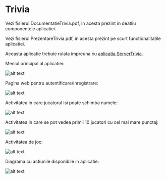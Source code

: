 # Trivia
Vezi fisierul DocumentatieTrivia.pdf, in acesta prezint in deatliu componentele aplicatiei.

Vezi fisierul PrezentareTrivia.pdf, in acesta prezint pe scurt functionalitatile aplicatiei.

Aceasta aplicatie trebuie rulata impreuna cu [aplicatia ServerTrivia](https://github.com/Flavius890/ServerTrivia).

Meniul principal al aplicatiei:

![alt text](https://github.com/Flavius890/Trivia/blob/master/MainActivity.JPG)

Pagina web pentru autentificare/inregistrare:

![alt text](https://github.com/Flavius890/Trivia/blob/master/AutentificareInregistrare.JPG)

Activitatea in care jucatorul isi poate schimba numele:

![alt text](https://github.com/Flavius890/Trivia/blob/master/SchimbareNume.JPG)

Activitatea in care se pot vedea primii 10 jucatori cu cel mai mare punctaj:

![alt text](https://github.com/Flavius890/Trivia/blob/master/Leaderboards.JPG)

Activitatea de joc:

![alt text](https://github.com/Flavius890/Trivia/blob/master/Chat.JPG)

Diagrama cu actiunile disponibile in aplicatie:

![alt text](https://github.com/Flavius890/Trivia/blob/master/UsecaseParticipant.jpg)
